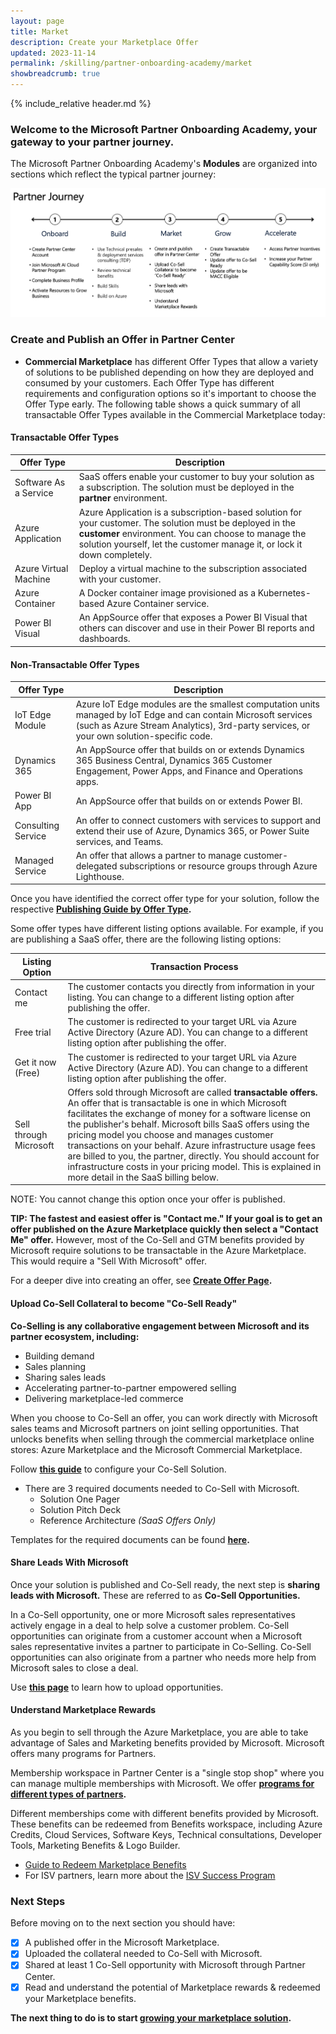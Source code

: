 ```yaml
---
layout: page
title: Market
description: Create your Marketplace Offer
updated: 2023-11-14
permalink: /skilling/partner-onboarding-academy/market
showbreadcrumb: true
---
```

{% include_relative header.md %}

### Welcome to the Microsoft Partner Onboarding Academy, your gateway to your partner journey.

The Microsoft Partner Onboarding Academy's **Modules** are organized into sections which reflect the typical partner journey:

![](../../../assets/partner-onboarding/partner-journey.png)

### Create and Publish an Offer in Partner Center

- **Commercial Marketplace** has different Offer Types that allow a variety of solutions to be published depending on how they are deployed and consumed by your customers. Each Offer Type has different requirements and configuration options so it's important to choose the Offer Type early. The following table shows a quick summary of all transactable Offer Types available in the Commercial Marketplace today:

#### Transactable Offer Types

| Offer Type   | Description |
| ----------- | ----------- |
| Software As a Service | SaaS offers enable your customer to buy your solution as a subscription. The solution must be deployed in the **partner** environment. |
| Azure Application | Azure Application is a subscription-based solution for your customer. The solution must be deployed in the **customer** environment. You can choose to manage the solution yourself, let the customer manage it, or lock it down completely. |
| Azure Virtual Machine | Deploy a virtual machine to the subscription associated with your customer. |
| Azure Container | A Docker container image provisioned as a Kubernetes-based Azure Container service. |
| Power BI Visual | An AppSource offer that exposes a Power BI Visual that others can discover and use in their Power BI reports and dashboards. |


#### Non-Transactable Offer Types

| Offer Type   | Description |
| ----------- | ----------- |
| IoT Edge Module | Azure IoT Edge modules are the smallest computation units managed by IoT Edge and can contain Microsoft services (such as Azure Stream Analytics), 3rd-party services, or your own solution-specific code. |
| Dynamics 365 | An AppSource offer that builds on or extends Dynamics 365 Business Central, Dynamics 365 Customer Engagement, Power Apps, and Finance and Operations apps. |
| Power BI App | An AppSource offer that builds on or extends Power BI. |
| Consulting Service | An offer to connect customers with services to support and extend their use of Azure, Dynamics 365, or Power Suite services, and Teams. |
| Managed Service | An offer that allows a partner to manage customer-delegated subscriptions or resource groups through Azure Lighthouse. |

Once you have identified the correct offer type for your solution, follow the respective **[Publishing Guide by Offer Type](https://learn.microsoft.com/en-us/partner-center/marketplace/publisher-guide-by-offer-type).**


Some offer types have different listing options available. For example, if you are publishing a SaaS offer, there are the following listing options:
       
| Listing Option | Transaction Process |
| ----------- | ----------- |
| Contact me | The customer contacts you directly from information in your listing. You can change to a different listing option after publishing the offer. |
| Free trial | The customer is redirected to your target URL via Azure Active Directory (Azure AD). You can change to a different listing option after publishing the offer. |  
| Get it now (Free) | The customer is redirected to your target URL  via Azure Active Directory (Azure AD). You can change to a different listing option after publishing the offer. |
| Sell through Microsoft | Offers sold through Microsoft are called **transactable offers.** An offer that is transactable is one in which Microsoft facilitates the exchange of money for a software license on the publisher's behalf. Microsoft bills SaaS offers using the pricing model you choose and manages customer transactions on your behalf. Azure infrastructure usage fees are billed to you, the partner, directly. You should account for infrastructure costs in your pricing model. This is explained in more detail in the SaaS billing below. |  

NOTE: You cannot change this option once your offer is published.

**TIP: The fastest and easiest offer is "Contact me." If your goal is to get an offer published on the Azure Marketplace quickly then select a "Contact Me" offer.** However, most of the Co-Sell and GTM benefits provided by Microsoft require solutions to be transactable in the Azure Marketplace. This would require a "Sell With Microsoft" offer.

For a deeper dive into creating an offer, see **[Create Offer Page](/PartnerResources/skilling/partner-onboarding-academy/create-offer).**

#### Upload Co-Sell Collateral to become "Co-Sell Ready"

**Co-Selling is any collaborative engagement between Microsoft and its partner ecosystem, including:**

- Building demand 
- Sales planning
- Sharing sales leads
- Accelerating partner-to-partner empowered selling
- Delivering marketplace-led commerce
    
When you choose to Co-Sell an offer, you can work directly with Microsoft sales teams and Microsoft partners on joint selling opportunities. That unlocks benefits when selling through the commercial marketplace online stores: Azure Marketplace and the Microsoft Commercial Marketplace.

Follow **[this guide](https://learn.microsoft.com/en-us/partner-center/co-sell-configure)** to configure your Co-Sell Solution.

- There are 3 required documents needed to Co-Sell with Microsoft.  
    - Solution One Pager  
    - Solution Pitch Deck   
    - Reference Architecture *(SaaS Offers Only)*
    
Templates for the required documents can be found **[here](https://learn.microsoft.com/en-us/partner-center/co-sell-configure#documents-that-support-co-sell).**

#### Share Leads With Microsoft

Once your solution is published and Co-Sell ready, the next step is **sharing leads with Microsoft.** These are referred to as **Co-Sell Opportunities.**

In a Co-Sell opportunity, one or more Microsoft sales representatives actively engage in a deal to help solve a customer problem. Co-Sell opportunities can originate from a customer account when a Microsoft sales representative invites a partner to participate in Co-Selling. Co-Sell opportunities can also originate from a partner who needs more help from Microsoft sales to close a deal.

Use **[this page](https://learn.microsoft.com/en-us/partner-center/manage-co-sell-opportunities)** to learn how to upload opportunities.

#### Understand Marketplace Rewards

As you begin to sell through the Azure Marketplace, you are able to take advantage of Sales and Marketing benefits provided by Microsoft. Microsoft offers many programs for Partners. 

Membership workspace in Partner Center is a "single stop shop" where you can manage multiple memberships with Microsoft. We offer **[programs for different types of partners](https://learn.microsoft.com/en-us/partner-center/mpn-overview#explore-different-tracks).** 

Different memberships come with different benefits provided by Microsoft. These benefits can be redeemed from Benefits workspace, including Azure Credits, Cloud Services, Software Keys, Technical consultations, Developer Tools, Marketing Benefits & Logo Builder.

  - [Guide to Redeem Marketplace Benefits](https://learn.microsoft.com/en-us/partner-center/mpn-learn-about-go-to-market-benefits)  
  - For ISV partners, learn more about the [ISV Success Program](https://onedrive.live.com/view.aspx?resid=6C423AE231DA44BB!2126&ithint=file%2cpptx&wdo=2&authkey=!AN7rkGIrJ72JoMs) 

### Next Steps
Before moving on to the next section you should have: 
-  [x] A published offer in the Microsoft Marketplace.
-  [x] Uploaded the collateral needed to Co-Sell with Microsoft.
-  [x] Shared at least 1 Co-Sell opportunity with Microsoft through Partner Center.
-  [x] Read and understand the potential of Marketplace rewards & redeemed your Marketplace benefits.

**The next thing to do is to start [growing your marketplace solution](/PartnerResources/skilling/partner-onboarding-academy/grow).**